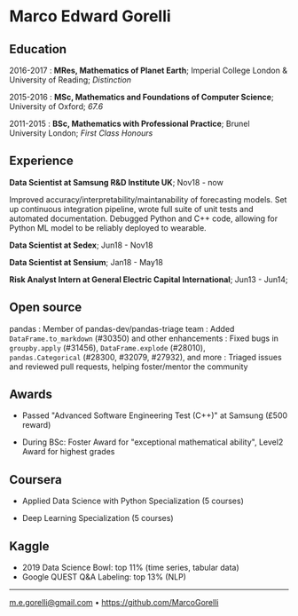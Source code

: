 Marco Edward Gorelli
============

Education
---------

2016-2017
:   **MRes, Mathematics of Planet Earth**; Imperial
    College London & University of Reading; _Distinction_

2015-2016
:   **MSc, Mathematics and Foundations of Computer Science**;
    University of Oxford; _67.6_

2011-2015
:   **BSc, Mathematics with Professional Practice**;
    Brunel University London; _First Class Honours_

Experience
----------

**Data Scientist at Samsung R&D Institute UK**; Nov18 - now

Improved accuracy/interpretability/maintanability of forecasting models. Set up continuous integration pipeline, wrote full suite of unit tests and automated documentation. Debugged Python and C++ code, allowing for Python ML model to be reliably deployed to wearable.

**Data Scientist at Sedex**; Jun18 - Nov18

**Data Scientist at Sensium**; Jan18 - May18

**Risk Analyst Intern at General Electric Capital International**; Jun13 - Jun14;

Open source
-----------
pandas
:   Member of pandas-dev/pandas-triage team
:   Added `DataFrame.to_markdown` (#30350) and other enhancements
:   Fixed bugs in `groupby.apply` (#31456), `DataFrame.explode` (#28010),  \
    `pandas.Categorical` (#28300, #32079, #27932), and more
:   Triaged issues and reviewed pull requests, helping foster/mentor the community

Awards
------

* Passed "Advanced Software Engineering Test (C++)" at Samsung (£500 reward)

* During BSc: Foster Award for "exceptional mathematical ability", Level2 Award for highest grades

Coursera
--------

* Applied Data Science with Python Specialization (5 courses)

* Deep Learning Specialization (5 courses)

Kaggle
------

* 2019 Data Science Bowl: top 11% (time series, tabular data)
* Google QUEST Q&A Labeling: top 13% (NLP)

----------------------------------------------
<m.e.gorelli@gmail.com> • https://github.com/MarcoGorelli
